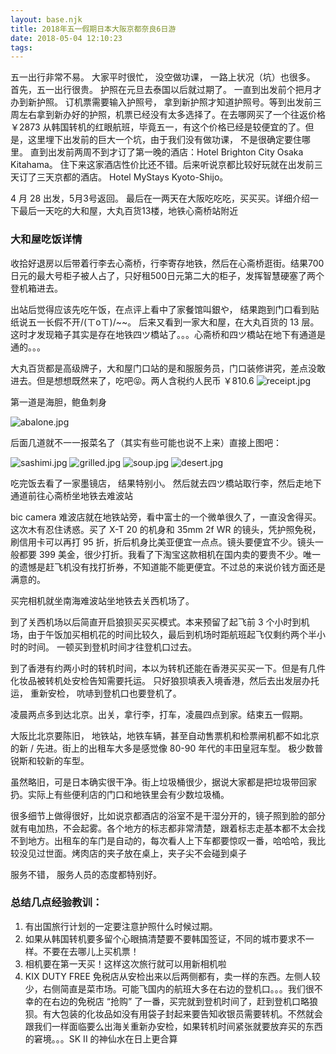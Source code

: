 ```yaml
---
layout: base.njk
title: 2018年五一假期日本大阪京都奈良6日游
date: 2018-05-04 12:10:23
tags:
---
```


五一出行非常不易。 大家平时很忙， 没空做功课， 一路上状况（坑）也很多。
首先，五一出行很贵。 护照在元旦去泰国以后就过期了。 一直到出发前个把月才办到新护照。 订机票需要输入护照号， 拿到新护照才知道护照号。等到出发前三周左右拿到新办好的护照，机票已经没有太多选择了。在去哪网买了一个往返价格 ￥2873 从韩国转机的红眼航班，毕竟五一，有这个价格已经是较便宜的了。但是，这里埋下出发前的巨大一个坑，由于我们没有做功课， 不是很确定要住哪里。 直到出发前两周不到才订了第一晚的酒店：Hotel Brighton City Osaka Kitahama。 住下来这家酒店性价比还不错。后来听说京都比较好玩就在出发前三天订了三天京都的酒店。 Hotel MyStays Kyoto-Shijo。

4 月 28 出发，5月3号返回。 最后在一两天在大阪吃吃吃，买买买。详细介绍一下最后一天吃的大和屋，大丸百货13楼，地铁心斋桥站附近

### 大和屋吃饭详情
收拾好退房以后带着行李去心斋桥，行李寄存地铁，然后在心斋桥逛街。结果700日元的最大号柜子被人占了，只好租500日元第二大的柜子，发挥智慧硬塞了两个登机箱进去。 

出站后觉得应该先吃午饭，在点评上看中了家餐馆叫銀や， 结果跑到门口看到贴纸说五一长假不开/(ㄒoㄒ)/~~。 后来又看到一家大和屋，在大丸百货的 13 层。 这时才发现箱子其实是存在地铁四ツ橋站了。。。心斋桥和四ツ橋站在地下有通道是通的。。。

大丸百货都是高级牌子，大和屋门口站的是和服服务员，门口装修讲究，差点没敢进去。但是想想既然来了，吃吧😝。两人含税约人民币 ￥810.6 
<img src="/assets/images/201805-osaka-kyoto/receipt.jpg" alt="receipt.jpg" class="responsive-image">

第一道是海胆，鲍鱼刺身

<img src="/assets/images/201805-osaka-kyoto/abalone.jpg" alt="abalone.jpg" class="responsive-image">

后面几道就不一一报菜名了（其实有些可能也说不上来）直接上图吧：

<img src="/assets/images/201805-osaka-kyoto/sashimi.jpg" alt="sashimi.jpg" class="responsive-image">

<img src="/assets/images/201805-osaka-kyoto/grilled.jpg" alt="grilled.jpg" class="responsive-image">

<img src="/assets/images/201805-osaka-kyoto/soup.jpg" alt="soup.jpg" class="responsive-image">

<img src="/assets/images/201805-osaka-kyoto/desert.jpg" alt="desert.jpg" class="responsive-image">

吃完饭去看了一家墨镜店， 结果特别小。 然后就去四ツ橋站取行李，然后走地下通道前往心斋桥坐地铁去难波站

bic camera 难波店就在地铁站旁，看中富士的一个微单很久了，一直没舍得买。这次木有忍住诱惑。买了 X-T 20 的机身和 35mm 2f WR 的镜头，凭护照免税，刷信用卡可以再打 95 折，折后机身比美亚便宜一点点。镜头要便宜不少。镜头一般都要 399 美金，很少打折。我看了下淘宝这款相机在国内卖的要贵不少。唯一的遗憾是赶飞机没有找打折券，不知道能不能更便宜。不过总的来说价钱方面还是满意的。

买完相机就坐南海难波站坐地铁去关西机场了。

到了关西机场以后简直开启狼狈买买买模式。本来预留了起飞前 3 个小时到机场，由于午饭加买相机花的时间比较久，最后到机场时距航班起飞仅剩约两个半小时的时间。 一顿买到登机时间才往登机口过去。

到了香港有约两小时的转机时间，本以为转机还能在香港买买买一下。但是有几件化妆品被转机处安检告知需要托运。 只好狼狈填表入境香港，然后去出发层办托运， 重新安检， 吭哧到登机口也要登机了。 

凌晨两点多到达北京。出关，拿行李，打车，凌晨四点到家。结束五一假期。

大阪比北京要陈旧， 地铁站，地铁车辆，甚至自动售票机和检票闸机都不如北京的新 / 先进。街上的出租车大多是感觉像 80-90 年代的丰田皇冠车型。 极少数普锐斯和较新的车型。

虽然略旧，可是日本确实很干净。街上垃圾桶很少，据说大家都是把垃圾带回家扔。实际上有些便利店的门口和地铁里会有少数垃圾桶。

很多细节上做得很好，比如说京都酒店的浴室不是干湿分开的，镜子照到脸的部分就有电加热，不会起雾。各个地方的标志都非常清楚，跟着标志走基本都不太会找不到地方。出租车的车门是自动的，每次看人上下车都要惊叹一番，哈哈哈，我比较没见过世面。烤肉店的夹子放在桌上，夹子尖不会碰到桌子

服务不错， 服务人员的态度都特别好。

### 总结几点经验教训：
1. 有出国旅行计划的一定要注意护照什么时候过期。
2. 如果从韩国转机要多留个心眼搞清楚要不要韩国签证，不同的城市要求不一样。不要在去哪儿上买机票！
3. 相机要在第一天买！这样这次旅行就可以用新相机啦
4. KIX DUTY FREE 免税店从安检出来以后两侧都有，卖一样的东西。左侧人较少，右侧简直是菜市场。可能飞国内的航班大多在右边的登机口。。。我们很不幸的在右边的免税店 “抢购” 了一番，买完就到登机时间了，赶到登机口略狼狈。有大包装的化妆品如没有用袋子封起来要告知收银员需要转机。不然就会跟我们一样面临要么出海关重新办安检，如果转机时间紧张就要放弃买的东西的窘境。。。SK II 的神仙水在日上更合算
